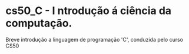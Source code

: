# cs50_C - I ntrodução á ciência da computação.

Breve introdução a linguagem de programação 'C', conduzida pelo curso CS50
